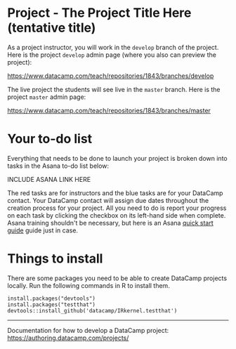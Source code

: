 # Project - The Project Title Here (tentative title)

As a project instructor, you will work in the `develop` branch of the project. Here is the project `develop` admin page (where you also can preview the project):

https://www.datacamp.com/teach/repositories/1843/branches/develop

The live project the students will see live in the `master` branch. Here is the project `master` admin page: 

https://www.datacamp.com/teach/repositories/1843/branches/master

# Your to-do list

Everything that needs to be done to launch your project is broken down into tasks in the Asana to-do list below:

INCLUDE ASANA LINK HERE

The red tasks are for instructors and the blue tasks are for your DataCamp contact. Your DataCamp contact will assign due dates throughout the creation process for your project. All you need to do is report your progress on each task by clicking the checkbox on its left-hand side when complete. Asana training shouldn't be necessary, but here is an Asana [quick start guide](https://asana.com/guide/get-started/begin/quick-start) guide just in case.

# Things to install

There are some packages you need to be able to create DataCamp projects locally. Run the following commands in R to install them.

```
install.packages("devtools")
install.packages("testthat")
devtools::install_github('datacamp/IRkernel.testthat')
```

---

Documentation for how to develop a DataCamp project: https://authoring.datacamp.com/projects/
